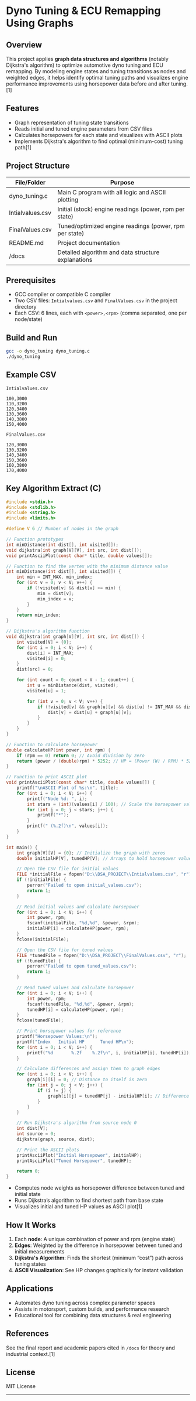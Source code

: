 # Dyno Tuning & ECU Remapping Using Graphs

## Overview

This project applies **graph data structures and algorithms** (notably Dijkstra's algorithm) to optimize automotive dyno tuning and ECU remapping. By modeling engine states and tuning transitions as nodes and weighted edges, it helps identify optimal tuning paths and visualizes engine performance improvements using horsepower data before and after tuning.[1]

## Features

- Graph representation of tuning state transitions
- Reads initial and tuned engine parameters from CSV files
- Calculates horsepowers for each state and visualizes with ASCII plots
- Implements Dijkstra's algorithm to find optimal (minimum-cost) tuning path[1]

## Project Structure

| File/Folder              | Purpose                                                |
|--------------------------|-------------------------------------------------------|
| dyno_tuning.c            | Main C program with all logic and ASCII plotting      |
| Intialvalues.csv         | Initial (stock) engine readings (power, rpm per state)|
| FinalValues.csv          | Tuned/optimized engine readings (power, rpm per state)|
| README.md                | Project documentation                                 |
| /docs                    | Detailed algorithm and data structure explanations    |

## Prerequisites

- GCC compiler or compatible C compiler
- Two CSV files: `Intialvalues.csv` and `FinalValues.csv` in the project directory
- Each CSV: 6 lines, each with `<power>,<rpm>` (comma separated, one per node/state)

## Build and Run

```bash
gcc -o dyno_tuning dyno_tuning.c
./dyno_tuning
```

## Example CSV

`Intialvalues.csv`
```
100,3000
110,3200
120,3400
130,3600
140,3800
150,4000
```
`FinalValues.csv`
```
120,3000
130,3200
140,3400
150,3600
160,3800
170,4000
```

## Key Algorithm Extract (C)

```c
#include <stdio.h>
#include <stdlib.h>
#include <string.h>
#include <limits.h>

#define V 6 // Number of nodes in the graph

// Function prototypes
int minDistance(int dist[], int visited[]);
void dijkstra(int graph[V][V], int src, int dist[]);
void printAsciiPlot(const char* title, double values[]);

// Function to find the vertex with the minimum distance value
int minDistance(int dist[], int visited[]) {
    int min = INT_MAX, min_index;
    for (int v = 0; v < V; v++) {
        if (!visited[v] && dist[v] <= min) {
            min = dist[v];
            min_index = v;
        }
    }
    return min_index;
}

// Dijkstra's algorithm function
void dijkstra(int graph[V][V], int src, int dist[]) {
    int visited[V] = {0};
    for (int i = 0; i < V; i++) {
        dist[i] = INT_MAX;
        visited[i] = 0;
    }
    dist[src] = 0;

    for (int count = 0; count < V - 1; count++) {
        int u = minDistance(dist, visited);
        visited[u] = 1;

        for (int v = 0; v < V; v++) {
            if (!visited[v] && graph[u][v] && dist[u] != INT_MAX && dist[u] + graph[u][v] < dist[v]) {
                dist[v] = dist[u] + graph[u][v];
            }
        }
    }
}

// Function to calculate horsepower
double calculateHP(int power, int rpm) {
    if (rpm == 0) return 0; // Avoid division by zero
    return (power / (double)rpm) * 5252; // HP = (Power (W) / RPM) * 5252
}

// Function to print ASCII plot
void printAsciiPlot(const char* title, double values[]) {
    printf("\nASCII Plot of %s:\n", title);
    for (int i = 0; i < V; i++) {
        printf("Node %d: ", i);
        int stars = (int)(values[i] / 100); // Scale the horsepower values to a manageable size
        for (int j = 0; j < stars; j++) {
            printf("*");
        }
        printf(" (%.2f)\n", values[i]);
    }
}

int main() {
    int graph[V][V] = {0}; // Initialize the graph with zeros
    double initialHP[V], tunedHP[V]; // Arrays to hold horsepower values

    // Open the CSV file for initial values
    FILE *initialFile = fopen("D:\\DSA_PROJECT\\Intialvalues.csv", "r");
    if (!initialFile) {
        perror("Failed to open initial_values.csv");
        return 1;
    }

    // Read initial values and calculate horsepower
    for (int i = 0; i < V; i++) {
        int power, rpm;
        fscanf(initialFile, "%d,%d", &power, &rpm);
        initialHP[i] = calculateHP(power, rpm);
    }
    fclose(initialFile);

    // Open the CSV file for tuned values
    FILE *tunedFile = fopen("D:\\DSA_PROJECT\\FinalValues.csv", "r");
    if (!tunedFile) {
        perror("Failed to open tuned_values.csv");
        return 1;
    }

    // Read tuned values and calculate horsepower
    for (int i = 0; i < V; i++) {
        int power, rpm;
        fscanf(tunedFile, "%d,%d", &power, &rpm);
        tunedHP[i] = calculateHP(power, rpm);
    }
    fclose(tunedFile);

    // Print horsepower values for reference
    printf("Horsepower Values:\n");
    printf("Index   Initial HP      Tuned HP\n");
    for (int i = 0; i < V; i++) {
        printf("%d       %.2f    %.2f\n", i, initialHP[i], tunedHP[i]);
    }

    // Calculate differences and assign them to graph edges
    for (int i = 0; i < V; i++) {
        graph[i][i] = 0; // Distance to itself is zero
        for (int j = 0; j < V; j++) {
            if (i != j) {
                graph[i][j] = tunedHP[j] - initialHP[i]; // Difference in horsepower
            }
        }
    }

    // Run Dijkstra's algorithm from source node 0
    int dist[V];
    int source = 0;
    dijkstra(graph, source, dist);

    // Print the ASCII plots
    printAsciiPlot("Initial Horsepower", initialHP);
    printAsciiPlot("Tuned Horsepower", tunedHP);

    return 0;
}
```
- Computes node weights as horsepower difference between tuned and initial state
- Runs Dijkstra’s algorithm to find shortest path from base state
- Visualizes initial and tuned HP values as ASCII plot[1]

## How It Works

1. Each **node**: A unique combination of power and rpm (engine state)
2. **Edges**: Weighted by the difference in horsepower between tuned and initial measurements
3. **Dijkstra's Algorithm**: Finds the shortest (minimum “cost”) path across tuning states
4. **ASCII Visualization**: See HP changes graphically for instant validation

## Applications

- Automates dyno tuning across complex parameter spaces
- Assists in motorsport, custom builds, and performance research
- Educational tool for combining data structures & real engineering

## References

See the final report and academic papers cited in `/docs` for theory and industrial context.[1]

## License

MIT License

***

